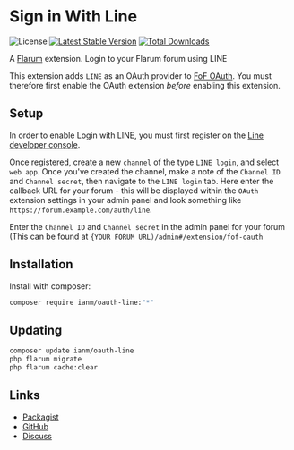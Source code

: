 # Sign in With Line

![License](https://img.shields.io/badge/license-MIT-blue.svg) [![Latest Stable Version](https://img.shields.io/packagist/v/ianm/oauth-line.svg)](https://packagist.org/packages/ianm/oauth-line) [![Total Downloads](https://img.shields.io/packagist/dt/ianm/oauth-line.svg)](https://packagist.org/packages/ianm/oauth-line)

A [Flarum](http://flarum.org) extension. Login to your Flarum forum using LINE

This extension adds `LINE` as an OAuth provider to [FoF OAuth](https://extiverse.com/extension/fof/oauth). You must therefore first enable the OAuth extension _before_ enabling this extension.

## Setup

In order to enable Login with LINE, you must first register on the [Line developer console](https://developers.line.biz/console/).

Once registered, create a new `channel` of the type `LINE login`, and select `web app`. Once you've created the channel, make a note of the `Channel ID` and `Channel secret`, then navigate to the `LINE login` tab. Here enter the callback URL for your forum - this will be displayed within the `OAuth` extension settings in your admin panel and look something like `https://forum.example.com/auth/line`.

Enter the `Channel ID` and `Channel secret` in the admin panel for your forum (This can be found at `{YOUR FORUM URL)/admin#/extension/fof-oauth`

## Installation

Install with composer:

```sh
composer require ianm/oauth-line:"*"
```

## Updating

```sh
composer update ianm/oauth-line
php flarum migrate
php flarum cache:clear
```

## Links

- [Packagist](https://packagist.org/packages/ianm/oauth-line)
- [GitHub](https://github.com/imorland/flarum-ext-oauth-line)
- [Discuss](https://discuss.flarum.org/d/PUT_DISCUSS_SLUG_HERE)
